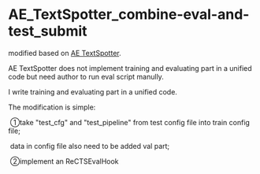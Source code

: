 # AE_TextSpotter_combine-eval-and-test_submit



modified based on [AE TextSpotter](https://github.com/whai362/AE_TextSpotter).

AE TextSpotter does not implement training and evaluating part in a unified code but need author to run eval script manully.

I write training and evaluating part in a unified code.

The modification is simple: 

​				①take "test_cfg" and "test_pipeline" from test config file into train config file; 

​				   data in config file also need to be added val part; 

​				②implement an ReCTSEvalHook

